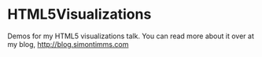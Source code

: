 HTML5Visualizations
===================

Demos for my HTML5 visualizations talk.  You can read more about it over at my blog, http://blog.simontimms.com
